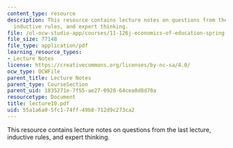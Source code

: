 ```yaml
---
content_type: resource
description: This resource contains lecture notes on questions from the last lecture,
  inductive rules, and expert thinking.
file: /ol-ocw-studio-app/courses/11-126j-economics-of-education-spring-2007/55a1a6a05fc174ff49b8712d9c273ca2_lecture10.pdf
file_size: 77148
file_type: application/pdf
learning_resource_types:
- Lecture Notes
license: https://creativecommons.org/licenses/by-nc-sa/4.0/
ocw_type: OCWFile
parent_title: Lecture Notes
parent_type: CourseSection
parent_uid: 1835271e-7f55-ae27-0928-64cea0d8d70a
resourcetype: Document
title: lecture10.pdf
uid: 55a1a6a0-5fc1-74ff-49b8-712d9c273ca2
---
```

This resource contains lecture notes on questions from the last lecture, inductive rules, and expert thinking.